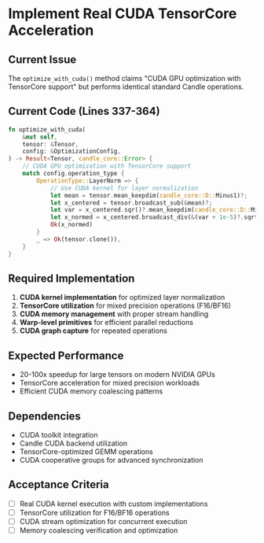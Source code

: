 # Implement Real CUDA TensorCore Acceleration

## Current Issue
The `optimize_with_cuda()` method claims "CUDA GPU optimization with TensorCore support" but performs identical standard Candle operations.

## Current Code (Lines 337-364)
```rust
fn optimize_with_cuda(
    &mut self,
    tensor: &Tensor,
    config: &OptimizationConfig,
) -> Result<Tensor, candle_core::Error> {
    // CUDA GPU optimization with TensorCore support
    match config.operation_type {
        OperationType::LayerNorm => {
            // Use CUDA kernel for layer normalization
            let mean = tensor.mean_keepdim(candle_core::D::Minus1)?;
            let x_centered = tensor.broadcast_sub(&mean)?;
            let var = x_centered.sqr()?.mean_keepdim(candle_core::D::Minus1)?;
            let x_normed = x_centered.broadcast_div(&(var + 1e-5)?.sqrt()?)?;
            Ok(x_normed)
        }
        _ => Ok(tensor.clone()),
    }
}
```

## Required Implementation
1. **CUDA kernel implementation** for optimized layer normalization
2. **TensorCore utilization** for mixed precision operations (F16/BF16)
3. **CUDA memory management** with proper stream handling
4. **Warp-level primitives** for efficient parallel reductions
5. **CUDA graph capture** for repeated operations

## Expected Performance
- 20-100x speedup for large tensors on modern NVIDIA GPUs
- TensorCore acceleration for mixed precision workloads
- Efficient CUDA memory coalescing patterns

## Dependencies
- CUDA toolkit integration
- Candle CUDA backend utilization
- TensorCore-optimized GEMM operations
- CUDA cooperative groups for advanced synchronization

## Acceptance Criteria
- [ ] Real CUDA kernel execution with custom implementations
- [ ] TensorCore utilization for F16/BF16 operations
- [ ] CUDA stream optimization for concurrent execution
- [ ] Memory coalescing verification and optimization